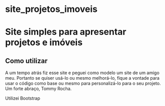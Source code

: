# site_projetos_imoveis

<h1>Site simples para apresentar projetos e imóveis</h1>

<h2>Como utilizar</h2>

<p>A um tempo atrás fiz esse site e peguei como modelo um site de um amigo meu. Portanto se quiser usá-lo ou mesmo melhorá-lo, fique a vontade para usar o código como base ou mesmo para personalizá-lo para o seu projeto. Um forte abraço, Tommy Rocha. </p>

<p>Utilizei Bootstrap</p>
